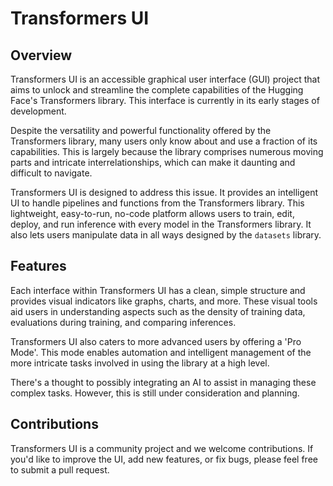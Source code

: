 # Transformers UI

## Overview

Transformers UI is an accessible graphical user interface (GUI) project that aims to unlock and streamline the complete capabilities of the Hugging Face's Transformers library. This interface is currently in its early stages of development.

Despite the versatility and powerful functionality offered by the Transformers library, many users only know about and use a fraction of its capabilities. This is largely because the library comprises numerous moving parts and intricate interrelationships, which can make it daunting and difficult to navigate.

Transformers UI is designed to address this issue. It provides an intelligent UI to handle pipelines and functions from the Transformers library. This lightweight, easy-to-run, no-code platform allows users to train, edit, deploy, and run inference with every model in the Transformers library. It also lets users manipulate data in all ways designed by the `datasets` library.

## Features

Each interface within Transformers UI has a clean, simple structure and provides visual indicators like graphs, charts, and more. These visual tools aid users in understanding aspects such as the density of training data, evaluations during training, and comparing inferences.

Transformers UI also caters to more advanced users by offering a 'Pro Mode'. This mode enables automation and intelligent management of the more intricate tasks involved in using the library at a high level.

There's a thought to possibly integrating an AI to assist in managing these complex tasks. However, this is still under consideration and planning.

## Contributions

Transformers UI is a community project and we welcome contributions. If you'd like to improve the UI, add new features, or fix bugs, please feel free to submit a pull request.
